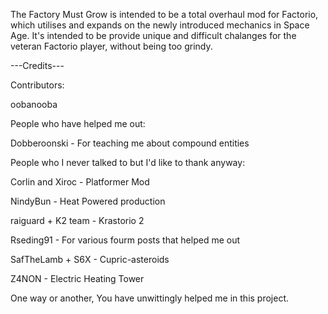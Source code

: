 The Factory Must Grow is intended to be a total overhaul mod for Factorio, which utilises and expands on the newly introduced mechanics in Space Age. It's intended to be provide unique and difficult chalanges for the veteran Factorio player, without being too grindy.


---Credits---

Contributors:

oobanooba

People who have helped me out:

Dobberoonski - For teaching me about compound entities


People who I never talked to but I'd like to thank anyway:

Corlin and Xiroc - Platformer Mod

NindyBun - Heat Powered production

raiguard + K2 team - Krastorio 2

Rseding91 - For various fourm posts that helped me out

SafTheLamb + S6X - Cupric-asteroids

Z4NON - Electric Heating Tower

One way or another, You have unwittingly helped me in this project.